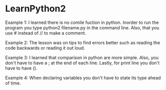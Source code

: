 # LearnPython2 

Example 1:
I learned there is no comile fuction in python. Inorder to run the program
you type python2 filename.py in the command line. Also, that you use # 
instead of // to make a comment. 

Example 2:
The lesson was on tips to find errors better such as reading the
code backwards or reading it out loud. 

Example 3:
I learned that comparison in python are more simple. Also, you don't have to 
have a ; at the end of each line. Lastly, for print line you don't have to 
have (). 

Example 4:
When declaring variables you don't have to state its type ahead of time. 

